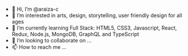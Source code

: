 - 👋 Hi, I’m @araiza-c
- 👀 I’m interested in arts, design, storytelling, user friendly design for all ages
- 🌱 I’m currently learning Full Stack: HTML5, CSS3, Javascript, React, Redux, Node.js, MongoDB, GraphQL and TypeScript
- 💞️ I’m looking to collaborate on ...
- 📫 How to reach me ...

<!---
araiza-c/araiza-c is a ✨ special ✨ repository because its `README.md` (this file) appears on your GitHub profile.
You can click the Preview link to take a look at your changes.
--->
